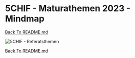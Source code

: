 # 5CHIF - Maturathemen 2023 - Mindmap

[Back To README.md][back]

![5CHIF - Referatsthemen](http://plantuml.unterrainer.info/plantuml/proxy?cache=no&src=https://raw.githubusercontent.com/UnterrainerInformatik/htl/master/iuml/2022-5CHIF-Referatsthemen.iuml?)

[Back To README.md][back]

[back]: https://github.com/UnterrainerInformatik/htl